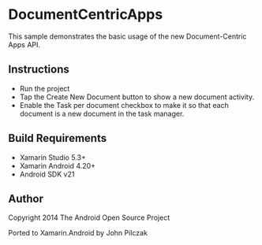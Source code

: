 DocumentCentricApps
==============

This sample demonstrates the basic usage of the new Document-Centric Apps API.

Instructions
------------

* Run the project
* Tap the Create New Document button to show a new document activity.
* Enable the Task per document checkbox to make it so that each document is a new document in the task manager.

Build Requirements
------------------
* Xamarin Studio 5.3+
* Xamarin Android 4.20+
* Android SDK v21

Author
------ 
Copyright 2014 The Android Open Source Project

Ported to Xamarin.Android by John Pilczak
